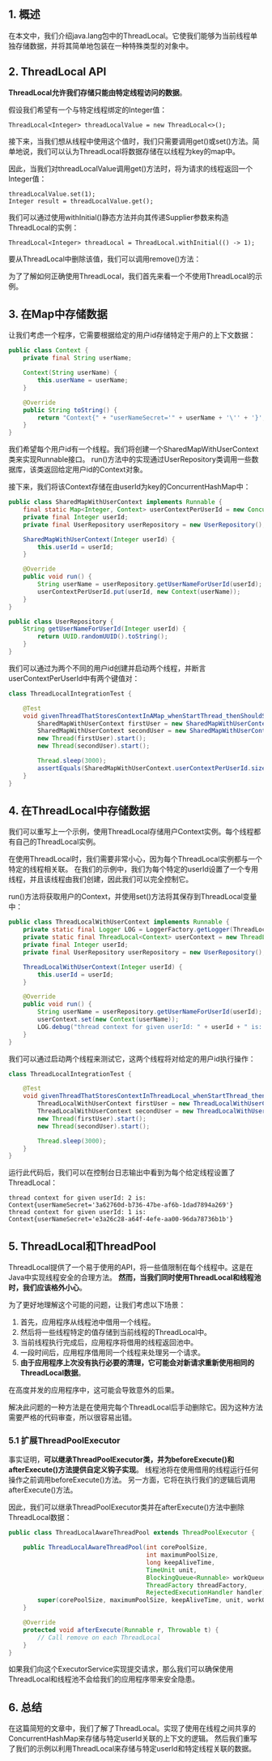 ## 1. 概述

在本文中，我们介绍java.lang包中的ThreadLocal。它使我们能够为当前线程单独存储数据，并将其简单地包装在一种特殊类型的对象中。

## 2. ThreadLocal API

**ThreadLocal允许我们存储只能由特定线程访问的数据**。

假设我们希望有一个与特定线程绑定的Integer值：

```text
ThreadLocal<Integer> threadLocalValue = new ThreadLocal<>();
```

接下来，当我们想从线程中使用这个值时，我们只需要调用get()或set()方法。简单地说，我们可以认为ThreadLocal将数据存储在以线程为key的map中。

因此，当我们对threadLocalValue调用get()方法时，将为请求的线程返回一个Integer值：

```text
threadLocalValue.set(1);
Integer result = threadLocalValue.get();
```

我们可以通过使用withInitial()静态方法并向其传递Supplier参数来构造ThreadLocal的实例：

```text
ThreadLocal<Integer> threadLocal = ThreadLocal.withInitial(() -> 1);
```

要从ThreadLocal中删除该值，我们可以调用remove()方法：

为了了解如何正确使用ThreadLocal，我们首先来看一个不使用ThreadLocal的示例。

## 3. 在Map中存储数据

让我们考虑一个程序，它需要根据给定的用户id存储特定于用户的上下文数据：

```java
public class Context {
    private final String userName;

    Context(String userName) {
        this.userName = userName;
    }

    @Override
    public String toString() {
        return "Context{" + "userNameSecret='" + userName + '\'' + '}';
    }
}
```

我们希望每个用户id有一个线程。我们将创建一个SharedMapWithUserContext类来实现Runnable接口。
run()方法中的实现通过UserRepository类调用一些数据库，该类返回给定用户id的Context对象。

接下来，我们将该Context存储在由userId为key的ConcurrentHashMap中：

```java
public class SharedMapWithUserContext implements Runnable {
    final static Map<Integer, Context> userContextPerUserId = new ConcurrentHashMap<>();
    private final Integer userId;
    private final UserRepository userRepository = new UserRepository();

    SharedMapWithUserContext(Integer userId) {
        this.userId = userId;
    }

    @Override
    public void run() {
        String userName = userRepository.getUserNameForUserId(userId);
        userContextPerUserId.put(userId, new Context(userName));
    }
}

public class UserRepository {
    String getUserNameForUserId(Integer userId) {
        return UUID.randomUUID().toString();
    }
}
```

我们可以通过为两个不同的用户id创建并启动两个线程，并断言userContextPerUserId中有两个键值对：

```java
class ThreadLocalIntegrationTest {

    @Test
    void givenThreadThatStoresContextInAMap_whenStartThread_thenShouldSetContextForBothUsers() throws ExecutionException, InterruptedException {
        SharedMapWithUserContext firstUser = new SharedMapWithUserContext(1);
        SharedMapWithUserContext secondUser = new SharedMapWithUserContext(2);
        new Thread(firstUser).start();
        new Thread(secondUser).start();

        Thread.sleep(3000);
        assertEquals(SharedMapWithUserContext.userContextPerUserId.size(), 2);
    }
}
```

## 4. 在ThreadLocal中存储数据

我们可以重写上一个示例，使用ThreadLocal存储用户Context实例。每个线程都有自己的ThreadLocal实例。

在使用ThreadLocal时，我们需要非常小心，因为每个ThreadLocal实例都与一个特定的线程相关联。
在我们的示例中，我们为每个特定的userId设置了一个专用线程，并且该线程由我们创建，因此我们可以完全控制它。

run()方法将获取用户的Context，并使用set()方法将其保存到ThreadLocal变量中：

```java
public class ThreadLocalWithUserContext implements Runnable {
    private static final Logger LOG = LoggerFactory.getLogger(ThreadLocalWithUserContext.class);
    private static final ThreadLocal<Context> userContext = new ThreadLocal<>();
    private final Integer userId;
    private final UserRepository userRepository = new UserRepository();

    ThreadLocalWithUserContext(Integer userId) {
        this.userId = userId;
    }

    @Override
    public void run() {
        String userName = userRepository.getUserNameForUserId(userId);
        userContext.set(new Context(userName));
        LOG.debug("thread context for given userId: " + userId + " is: " + userContext.get());
    }
}
```

我们可以通过启动两个线程来测试它，这两个线程将对给定的用户id执行操作：

```java
class ThreadLocalIntegrationTest {

    @Test
    void givenThreadThatStoresContextInThreadLocal_whenStartThread_thenShouldStoreContextInThreadLocal() throws ExecutionException, InterruptedException {
        ThreadLocalWithUserContext firstUser = new ThreadLocalWithUserContext(1);
        ThreadLocalWithUserContext secondUser = new ThreadLocalWithUserContext(2);
        new Thread(firstUser).start();
        new Thread(secondUser).start();

        Thread.sleep(3000);
    }
}
```

运行此代码后，我们可以在控制台日志输出中看到为每个给定线程设置了ThreadLocal：

```text
thread context for given userId: 2 is: Context{userNameSecret='3a62760d-b736-47be-af6b-1dad7894a269'} 
thread context for given userId: 1 is: Context{userNameSecret='e3a26c28-a64f-4efe-aa00-96da78736b1b'}
```

## 5. ThreadLocal和ThreadPool

ThreadLocal提供了一个易于使用的API，将一些值限制在每个线程中。这是在Java中实现线程安全的合理方法。
**然而，当我们同时使用ThreadLocal和线程池时，我们应该格外小心**。

为了更好地理解这个可能的问题，让我们考虑以下场景：

1. 首先，应用程序从线程池中借用一个线程。
2. 然后将一些线程特定的值存储到当前线程的ThreadLocal中。
3. 当前线程执行完成后，应用程序将借用的线程返回池中。
4. 一段时间后，应用程序借用同一个线程来处理另一个请求。
5. **由于应用程序上次没有执行必要的清理，它可能会对新请求重新使用相同的ThreadLocal数据**。

在高度并发的应用程序中，这可能会导致意外的后果。

解决此问题的一种方法是在使用完每个ThreadLocal后手动删除它。因为这种方法需要严格的代码审查，所以很容易出错。

### 5.1 扩展ThreadPoolExecutor

事实证明，**可以继承ThreadPoolExecutor类，并为beforeExecute()和afterExecute()方法提供自定义钩子实现**。
线程池将在使用借用的线程运行任何操作之前调用beforeExecute()方法。
另一方面，它将在执行我们的逻辑后调用afterExecute()方法。

因此，我们可以继承ThreadPoolExecutor类并在afterExecute()方法中删除ThreadLocal数据：

```java
public class ThreadLocalAwareThreadPool extends ThreadPoolExecutor {

    public ThreadLocalAwareThreadPool(int corePoolSize,
                                      int maximumPoolSize,
                                      long keepAliveTime,
                                      TimeUnit unit,
                                      BlockingQueue<Runnable> workQueue,
                                      ThreadFactory threadFactory,
                                      RejectedExecutionHandler handler) {
        super(corePoolSize, maximumPoolSize, keepAliveTime, unit, workQueue, threadFactory, handler);
    }

    @Override
    protected void afterExecute(Runnable r, Throwable t) {
        // Call remove on each ThreadLocal
    }
}
```

如果我们向这个ExecutorService实现提交请求，那么我们可以确保使用ThreadLocal和线程池不会给我们的应用程序带来安全隐患。

## 6. 总结

在这篇简短的文章中，我们了解了ThreadLocal。实现了使用在线程之间共享的ConcurrentHashMap来存储与特定userId关联的上下文的逻辑。
然后我们重写了我们的示例以利用ThreadLocal来存储与特定userId和特定线程关联的数据。